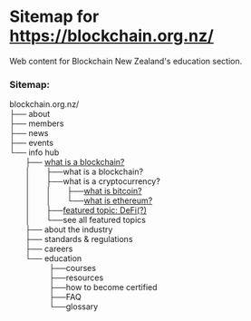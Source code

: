 # Sitemap for https://blockchain.org.nz/
Web content for Blockchain New Zealand's education section.

### Sitemap:
blockchain.org.nz/\
├── about\
├── members\
├── news\
├── events\
└── info hub\
  ├── [what is a blockchain?](articles/what_is_a_blockchain.md)\
  │  ├──what is a blockchain?\
  │  ├──what is a cryptocurrency?\
  │  │  ├──[what is bitcoin?](articles/bitcoin.md)  
  │  │  └──[what is ethereum?](articles/ethereum.md)  
  │  ├──[featured topic: DeFi(?)](articles/defi.md)\
  │  └──see all featured topics\
  ├── about the industry\
  ├── standards & regulations\
  ├── careers\
  └── education\
     ├──courses\
     ├──resources\
     ├──how to become certified\
     ├──FAQ\
     └──glossary
